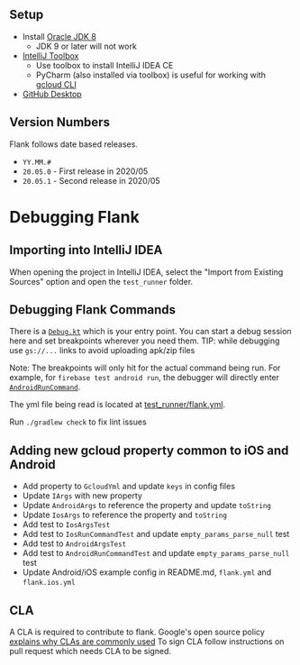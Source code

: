## Setup

- Install [Oracle JDK 8](http://www.oracle.com/technetwork/java/javase/downloads/jdk8-downloads-2133151.html)
  - JDK 9 or later will not work
- [IntelliJ Toolbox](https://www.jetbrains.com/toolbox/app/)
  - Use toolbox to install IntelliJ IDEA CE
  - PyCharm (also installed via toolbox) is useful for working with [gcloud CLI](https://github.com/bootstraponline/gcloud_cli)
- [GitHub Desktop](https://desktop.github.com/)

## Version Numbers

Flank follows date based releases.

- `YY.MM.#`
- `20.05.0` - First release in 2020/05
- `20.05.1` - Second release in 2020/05

# Debugging Flank

## Importing into IntelliJ IDEA

When opening the project in IntelliJ IDEA, select the "Import from Existing Sources" option and open the `test_runner` folder.

## Debugging Flank Commands

There is a [`Debug.kt`](https://github.com/Flank/flank/blob/master/test_runner/src/test/kotlin/Debug.kt#L8) which is your entry point. You can start a debug session here and set breakpoints wherever you need them. TIP: while debugging use `gs://...` links to avoid uploading apk/zip files

Note: The breakpoints will only hit for the actual command being run. For example, for `firebase test android run`, the debugger will directly enter [`AndroidRunCommand`](https://github.com/Flank/flank/blob/master/test_runner/src/main/kotlin/ftl/cli/firebase/test/android/AndroidRunCommand.kt).

The yml file being read is located at [test_runner/flank.yml](https://github.com/Flank/flank/blob/master/test_runner/flank.yml).

Run `./gradlew check` to fix lint issues

## Adding new gcloud property common to iOS and Android

- Add property to `GcloudYml` and update `keys` in config files
- Update `IArgs` with new property
- Update `AndroidArgs` to reference the property and update `toString`
- Update `IosArgs` to reference the property and `toString`
- Add test to `IosArgsTest`
- Add test to `IosRunCommandTest` and update `empty_params_parse_null` test
- Add test to `AndroidArgsTest`
- Add test to `AndroidRunCommandTest` and update `empty_params_parse_null` test
- Update Android/iOS example config in README.md, `flank.yml` and `flank.ios.yml`

## CLA

A CLA is required to contribute to flank. Google's open source policy [explains why CLAs are commonly used](https://opensource.google.com/docs/cla/policy/)
To sign CLA follow instructions on pull request which needs CLA to be signed. 
